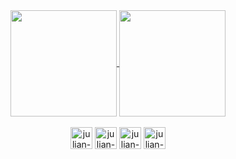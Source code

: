 <div align="center">
<a href="https://github.com/julianbustosmt">
<img align="center" height = "170em" src="https://github-readme-stats.vercel.app/api?username=julianbustosmt&show_icons=true&count_private=true&theme=merko"/>
<img align="center" height = "170em" src="https://github-readme-stats.vercel.app/api/top-langs/?username=julianbustosmt&layout=compact&count_private=true&theme=merko"/>
</a>
</div>

<div align="center"> </br>
  <img height = "35" alt="julian-java" src="https://cdn.jsdelivr.net/gh/devicons/devicon/icons/java/java-original.svg"/>
  <img height = "35" alt="julian-js" src="https://cdn.jsdelivr.net/gh/devicons/devicon/icons/javascript/javascript-original.svg" />
  <img height = "35" alt="julian-html" src="https://cdn.jsdelivr.net/gh/devicons/devicon/icons/html5/html5-original.svg" />
  <img height = "35" alt="julian-css" src="https://cdn.jsdelivr.net/gh/devicons/devicon/icons/css3/css3-original.svg" />
</div>
